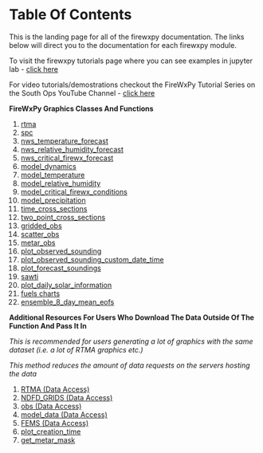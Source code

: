 # **Table Of Contents**

This is the landing page for all of the firewxpy documentation. The links below will direct you to the documentation for each firewxpy module. 

To visit the firewxpy tutorials page where you can see examples in jupyter lab - [click here](https://github.com/edrewitz/FireWxPy-Jupyter-Labs/blob/main/Examples_Guide.md)

For video tutorials/demostrations checkout the FireWxPy Tutorial Series on the South Ops YouTube Channel - [click here](https://www.youtube.com/playlist?list=PLLKWSry9WlbPfeTWEQjuKIdNhYuxd8r96)

**FireWxPy Graphics Classes And Functions**

1) [rtma](https://github.com/edrewitz/firewxpy/blob/main/Documentation/RTMA.md)
2) [spc](https://github.com/edrewitz/firewxpy/blob/main/Documentation/SPC_Outlook_Graphics.md)
3) [nws_temperature_forecast](https://github.com/edrewitz/firewxpy/blob/main/Documentation/NWS_Forecasts.md#temperature-class)
4) [nws_relative_humidity_forecast](https://github.com/edrewitz/firewxpy/blob/main/Documentation/NWS_Forecasts.md#relative-humidity-class)
5) [nws_critical_firewx_forecast](https://github.com/edrewitz/firewxpy/blob/main/Documentation/NWS_Forecasts.md#critical-fire-weather-class)
6) [model_dynamics](https://github.com/edrewitz/firewxpy/blob/main/Documentation/forecast_models.md#dynamics-class)
7) [model_temperature](https://github.com/edrewitz/firewxpy/blob/main/Documentation/forecast_models.md#temperature-class)
8) [model_relative_humidity](https://github.com/edrewitz/firewxpy/blob/main/Documentation/forecast_models.md#relative-humidity-class)
9) [model_critical_firewx_conditions](https://github.com/edrewitz/firewxpy/blob/main/Documentation/forecast_models.md#critical-firewx-conditions-class)
10) [model_precipitation](https://github.com/edrewitz/firewxpy/blob/main/Documentation/forecast_models.md#precipitation-class)
11) [time_cross_sections](https://github.com/edrewitz/firewxpy/blob/main/Documentation/cross_sections.md#time-cross-sections)
12) [two_point_cross_sections](https://github.com/edrewitz/firewxpy/blob/main/Documentation/cross_sections.md#cross-sections-between-two-points)
13) [gridded_obs](https://github.com/edrewitz/firewxpy/blob/main/Documentation/observations.md#gridded-observations-class)
14) [scatter_obs](https://github.com/edrewitz/firewxpy/blob/main/Documentation/observations.md#scatter-plot-observations-class)
15) [metar_obs](https://github.com/edrewitz/firewxpy/blob/main/Documentation/observations.md#metar-observations-class)
16) [plot_observed_sounding](https://github.com/edrewitz/firewxpy/blob/main/Documentation/soundings.md#plot_observed_soundingstation_id)
17) [plot_observed_sounding_custom_date_time](https://github.com/edrewitz/firewxpy/blob/main/Documentation/soundings.md#plot_observed_sounding_custom_date_timestation_id-year-month-day-hour)
18) [plot_forecast_soundings](https://github.com/edrewitz/firewxpy/blob/main/Documentation/soundings.md#plot_forecast_soundingsmodel-station_id)
19) [sawti](https://github.com/edrewitz/firewxpy/blob/main/Documentation/sawti.md)
20) [plot_daily_solar_information](https://github.com/edrewitz/firewxpy/blob/main/Documentation/solar_information.md#plot_daily_solar_informationlatitude-longitude)
21) [fuels charts](https://github.com/edrewitz/firewxpy/blob/main/Documentation/fuels_charts.md)
22) [ensemble_8_day_mean_eofs](https://github.com/edrewitz/firewxpy/blob/main/Documentation/forecast_models.md#ensemble-8-day-mean-and-eofs)

**Additional Resources For Users Who Download The Data Outside Of The Function And Pass It In**

*This is recommended for users generating a lot of graphics with the same dataset (i.e. a lot of RTMA graphics etc.)*

*This method reduces the amount of data requests on the servers hosting the data*

1) [RTMA (Data Access)](https://github.com/edrewitz/firewxpy/blob/main/Documentation/miscellaneous.md#rtma)
2) [NDFD_GRIDS (Data Access)](https://github.com/edrewitz/firewxpy/blob/main/Documentation/miscellaneous.md#ndfd_grids)
3) [obs (Data Access)](https://github.com/edrewitz/firewxpy/blob/main/Documentation/miscellaneous.md#obs)
4) [model_data (Data Access)](https://github.com/edrewitz/firewxpy/blob/main/Documentation/miscellaneous.md#model_data)
5) [FEMS (Data Access)](https://github.com/edrewitz/firewxpy/blob/main/Documentation/miscellaneous.md#fems)
6) [plot_creation_time](https://github.com/edrewitz/firewxpy/blob/main/Documentation/miscellaneous.md#plot_creation_time)
7) [get_metar_mask](https://github.com/edrewitz/firewxpy/blob/main/Documentation/miscellaneous.md#get_metar_maskstate-gacc_region-rtma_wsfalse)
